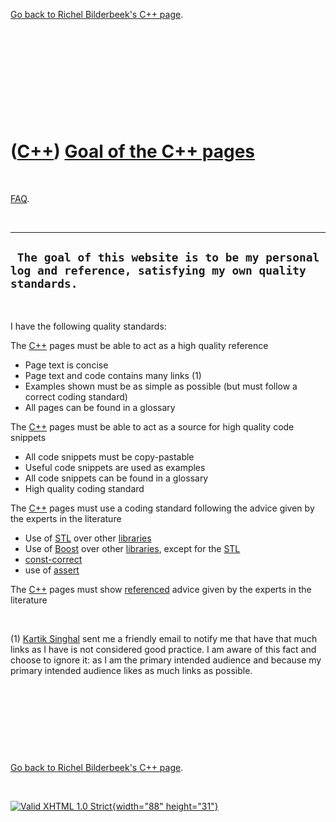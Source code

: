 

[Go back to Richel Bilderbeek's C++ page](Cpp.htm).

 

 

 

 

 

([C++](Cpp.htm)) [Goal of the C++ pages](CppGoal.htm)
=====================================================

 

[FAQ](CppFaq.htm).

 

  ----------------------------------------------------------------------------------------------------------
  ` The goal of this website is to be my personal log and reference, satisfying my own quality standards.`
  ----------------------------------------------------------------------------------------------------------

 

I have the following quality standards:

The [C++](Cpp.htm) pages must be able to act as a high quality reference

-   Page text is concise
-   Page text and code contains many links (1)
-   Examples shown must be as simple as possible (but must follow a
    correct coding standard)
-   All pages can be found in a glossary

The [C++](Cpp.htm) pages must be able to act as a source for high
quality code snippets

-   All code snippets must be copy-pastable
-   Useful code snippets are used as examples
-   All code snippets can be found in a glossary
-   High quality coding standard

The [C++](Cpp.htm) pages must use a coding standard following the advice
given by the experts in the literature

-   Use of [STL](CppStl.htm) over other [libraries](CppLibrary.htm)
-   Use of [Boost](CppBoost.htm) over other [libraries](CppLibrary.htm),
    except for the [STL](CppStl.htm)
-   [const-correct](CppConstCorrect.htm)
-   use of [assert](CppAssert.htm)

The [C++](Cpp.htm) pages must show [referenced](CppReferences.htm)
advice given by the experts in the literature

 

\(1) [Kartik Singhal](http://www.k4rtik.wordpress.com) sent me a friendly
email to notify me that have that much links as I have is not considered
good practice. I am aware of this fact and choose to ignore it: as I am
the primary intended audience and because my primary intended audience
likes as much links as possible.

 

 

 

 

[Go back to Richel Bilderbeek's C++ page](Cpp.htm).



 

[![Valid XHTML 1.0 Strict](valid-xhtml10.png){width="88"
height="31"}](http://validator.w3.org/check?uri=referer)
